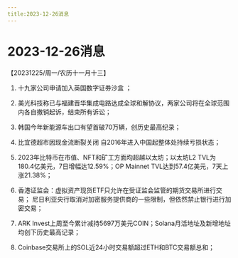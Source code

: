 ```yaml
---
title:2023-12-26消息
---
```

# 2023-12-26消息
【20231225/周一/农历十一月十三】

1. 十九家公司申请加入英国数字证券沙盒 ；

2. 美光科技称已与福建晋华集成电路达成全球和解协议，两家公司将在全球范围内各自撤销起诉，结束所有诉讼；

3. 韩国今年新能源车出口有望首破70万辆，创历史最高纪录；

4. 比宜德超市因现金流断裂关闭 自2016年进入中国起整体处持续亏损状态；

5. 2023年比特币在市值、NFT和矿工方面均超越以太坊；以太坊L2 TVL为180.4亿美元，7日增幅达12.59%；OP Mainnet TVL达到57.4亿美元，7天上涨21.38%；

6. 香港证监会：虚拟资产现货ETF只允许在受证监会监管的期货交易所进行交易；
尼日利亚央行取消对加密服务提供商的一些限制，但依然禁止银行进行加密交易；

7. ARK Invest上周至今累计减持5697万美元COIN；Solana月活地址及新增地址均创下历史最高记录；

8. Coinbase交易所上的SOL近24小时交易额超过ETH和BTC交易额总和；